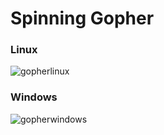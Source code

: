 Spinning Gopher
===============

### Linux ###

![gopherlinux](https://github.com/chsc/gogl/raw/master/examples/gopher/gopher_linux.png)

### Windows ###

![gopherwindows](https://github.com/chsc/gogl/raw/master/examples/gopher/gopher_windows.png)
